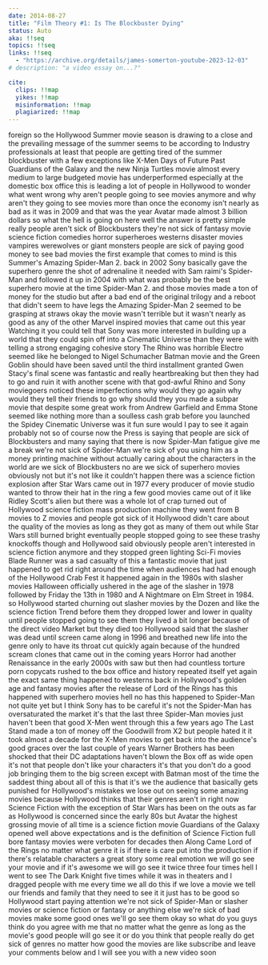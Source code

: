 ```yaml
---
date: 2014-08-27
title: "Film Theory #1: Is The Blockbuster Dying"
status: Auto
aka: !!seq
topics: !!seq
links: !!seq
  - "https://archive.org/details/james-somerton-youtube-2023-12-03"
# description: "a video essay on...?"

cite:
  clips: !!map
  yikes: !!map
  misinformation: !!map
  plagiarized: !!map
---
```

foreign so the Hollywood Summer movie season is drawing to a close and the
prevailing message of the summer seems to be according to Industry professionals
at least that people are getting tired of the summer blockbuster with a few
exceptions like X-Men Days of Future Past Guardians of the Galaxy and the new
Ninja Turtles movie almost every medium to large budgeted movie has
underperformed especially at the domestic box office this is leading a lot of
people in Hollywood to wonder what went wrong why aren't people going to see
movies anymore and why aren't they going to see movies more than once the
economy isn't nearly as bad as it was in 2009 and that was the year Avatar made
almost 3 billion dollars so what the hell is going on here well the answer is
pretty simple really people aren't sick of Blockbusters they're not sick of
fantasy movie science fiction comedies horror superheroes westerns disaster
movies vampires werewolves or giant monsters people are sick of paying good
money to see bad movies the first example that comes to mind is this Summer's
Amazing Spider-Man 2. back in 2002 Sony basically gave the superhero genre the
shot of adrenaline it needed with Sam raimi's Spider-Man and followed it up in
2004 with what was probably be the best superhero movie at the time Spider-Man
2. and those movies made a ton of money for the studio but after a bad end of
the original trilogy and a reboot that didn't seem to have legs the Amazing
Spider-Man 2 seemed to be grasping at straws okay the movie wasn't terrible but
it wasn't nearly as good as any of the other Marvel inspired movies that came
out this year Watching it you could tell that Sony was more interested in
building up a world that they could spin off into a Cinematic Universe than they
were with telling a strong engaging cohesive story The Rhino was horrible
Electro seemed like he belonged to Nigel Schumacher Batman movie and the Green
Goblin should have been saved until the third installment granted Gwen Stacy's
final scene was fantastic and really heartbreaking but then they had to go and
ruin it with another scene with that god-awful Rhino and Sony moviegoers noticed
these imperfections why would they go again why would they tell their friends to
go why should they you made a subpar movie that despite some great work from
Andrew Garfield and Emma Stone seemed like nothing more than a soulless cash
grab before you launched the Spidey Cinematic Universe was it fun sure would I
pay to see it again probably not so of course now the Press is saying that
people are sick of Blockbusters and many saying that there is now Spider-Man
fatigue give me a break we're not sick of Spider-Man we're sick of you using him
as a money printing machine without actually caring about the characters in the
world are we sick of Blockbusters no are we sick of superhero movies obviously
not but it's not like it couldn't happen there was a science fiction explosion
after Star Wars came out in 1977 every producer of movie studio wanted to throw
their hat in the ring a few good movies came out of it like Ridley Scott's alien
but there was a whole lot of crap turned out of Hollywood science fiction mass
production machine they went from B movies to Z movies and people got sick of it
Hollywood didn't care about the quality of the movies as long as they got as
many of them out while Star Wars still burned bright eventually people stopped
going to see these trashy knockoffs though and Hollywood said obviously people
aren't interested in science fiction anymore and they stopped green lighting
Sci-Fi movies Blade Runner was a sad casualty of this a fantastic movie that
just happened to get rid right around the time when audiences had had enough of
the Hollywood Crab Fest it happened again in the 1980s with slasher movies
Halloween officially ushered in the age of the slasher in 1978 followed by
Friday the 13th in 1980 and A Nightmare on Elm Street in 1984. so Hollywood
started churning out slasher movies by the Dozen and like the science fiction
Trend before them they dropped lower and lower in quality until people stopped
going to see them they lived a bit longer because of the direct video Market but
they died too Hollywood said that the slasher was dead until screen came along
in 1996 and breathed new life into the genre only to have its throat cut quickly
again because of the hundred scream clones that came out in the coming years
Horror had another Renaissance in the early 2000s with saw but then had
countless torture porn copycats rushed to the box office and history repeated
itself yet again the exact same thing happened to westerns back in Hollywood's
golden age and fantasy movies after the release of Lord of the Rings has this
happened with superhero movies hell no has this happened to Spider-Man not quite
yet but I think Sony has to be careful it's not the Spider-Man has oversaturated
the market it's that the last three Spider-Man movies just haven't been that
good X-Men went through this a few years ago The Last Stand made a ton of money
off the Goodwill from X2 but people hated it it took almost a decade for the
X-Men movies to get back into the audience's good graces over the last couple of
years Warner Brothers has been shocked that their DC adaptations haven't blown
the Box off as wide open it's not that people don't like your characters it's
that you don't do a good job bringing them to the big screen except with Batman
most of the time the saddest thing about all of this is that it's we the
audience that basically gets punished for Hollywood's mistakes we lose out on
seeing some amazing movies because Hollywood thinks that their genres aren't in
right now Science Fiction with the exception of Star Wars has been on the outs
as far as Hollywood is concerned since the early 80s but Avatar the highest
grossing movie of all time is a science fiction movie Guardians of the Galaxy
opened well above expectations and is the definition of Science Fiction full
bore fantasy movies were verboten for decades then Along Came Lord of the Rings
no matter what genre it is if there is care put into the production if there's
relatable characters a great story some real emotion we will go see your movie
and if it's awesome we will go see it twice three four times hell I went to see
The Dark Knight five times while it was in theaters and I dragged people with me
every time we all do this if we love a movie we tell our friends and family that
they need to see it it just has to be good so Hollywood start paying attention
we're not sick of Spider-Man or slasher movies or science fiction or fantasy or
anything else we're sick of bad movies make some good ones we'll go see them
okay so what do you guys think do you agree with me that no matter what the
genre as long as the movie's good people will go see it or do you think that
people really do get sick of genres no matter how good the movies are like
subscribe and leave your comments below and I will see you with a new video soon